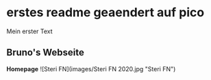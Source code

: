 # erstes readme geaendert auf pico
Mein erster Text
## Bruno's Webseite
**Homepage**
![Steri FN](images/Steri FN 2020.jpg "Steri FN")
